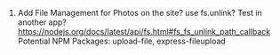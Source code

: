 1. Add File Management for Photos on the site? use fs.unlink? Test in another app? https://nodejs.org/docs/latest/api/fs.html#fs_fs_unlink_path_callback
	Potential NPM Packages: upload-file, express-fileupload